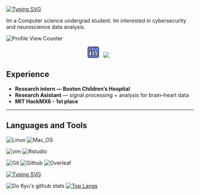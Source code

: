 [![Typing SVG](https://readme-typing-svg.demolab.com?font=Fira+Code&weight=800&size=24&pause=1000&color=1CA3F7&background=FFFFFF00&center=true&vCenter=true&width=435&lines=Hi%2C+Im+Do+Kyu+👋)](https://git.io/typing-svg)

Im a Computer science undergrad student. Im interested in cybersecurity and neuroscience data analysis.

![Profile View Counter](https://komarev.com/ghpvc/?username=dokyuhan)

<div align='center'>
  <p align='center'>
    <a href="https://www.linkedin.com/in/dokyuhan/"><img height="30" src="https://raw.githubusercontent.com/8bithemant/8bithemant/master/linkedin.png?raw=true"></a>&nbsp;&nbsp;
    <a href="mailto:dokhnn@gmail.com.io"><img height="30" src="https://th.bing.com/th/id/OIP.9sT4UWsRfFiy6vPydv3_-QHaHO?pid=ImgDet&rs=1"></a>&nbsp;&nbsp;
  </p>
</div>

## Experience

*  **Research intern — Boston Children’s Hospital**
*  **Research Asistant** — signal processing + analysis for brain–heart data
*  **MIT HackMX6 - 1st place**

---

## Languages and Tools

![Linux](https://img.shields.io/badge/-Linux-FCC624?logo=Linux&style=for-the-badge&logoColor=black)
![Mac_OS](https://img.shields.io/badge/-Mac_OS-999999?logo=Apple&style=for-the-badge&logoColor=white)

![vim](https://img.shields.io/badge/-vim-019733?logo=Vim&style=for-the-badge&logoColor=white)
![Rstudio](https://img.shields.io/badge/-Rstudio-75AADB?logo=RStudio&style=for-the-badge&logoColor=white)

![Git](https://img.shields.io/badge/-Git-F05032?logo=Git&style=for-the-badge&logoColor=white)
![Github](https://img.shields.io/badge/-Github-181717?logo=Github&style=for-the-badge&logoColor=white)
![Overleaf](https://img.shields.io/badge/-Overleaf-47A141?logo=Overleaf&style=for-the-badge&logoColor=white)


[![Typing SVG](https://readme-typing-svg.demolab.com?font=Fira+Code&weight=800&size=24&pause=1000&color=1CA3F7&background=FFFFFF00&center=true&vCenter=true&width=435&lines=My%2C+Github+Stats)](https://git.io/typing-svg)

![Do Kyu's github stats](https://github-readme-stats.vercel.app/api?username=dokyuhan&show_icons=true&title_color=ffc857&icon_color=8ac926&text_color=daf7dc&bg_color=151515&hide=issues&count_private=true&include_all_commits=true)
[![Top Langs](https://github-readme-stats.vercel.app/api/top-langs/?username=apoorvtyagi&layout=compact&text_color=daf7dc&bg_color=151515&hide=css,html,php)](https://github.com/anuraghazra/github-readme-stats)
